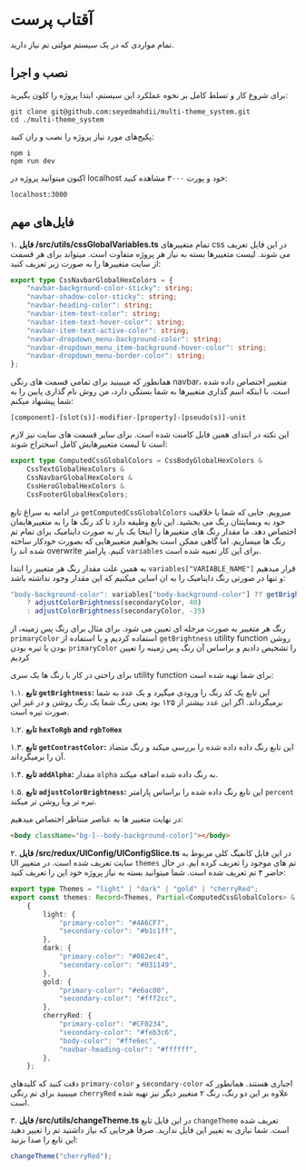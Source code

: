 # آقتاب پرست

تمام مواردی که در یک سیستم مولتی تم نیاز دارید.

## نصب و اجرا

برای شروع کار و تسلط کامل بر نحوه عملکرد این سیستم، ابتدا پروژه را کلون بگیرید:

```
git clone git@github.com:seyedmahdii/multi-theme_system.git
cd ./multi-theme_system
```

پکیج‌های مورد نیاز پروژه را نصب و ران کنید:

```
npm i
npm run dev
```

اکنون میتوانید پروژه در localhost خود و پورت ۳۰۰۰ مشاهده کنید:

```
localhost:3000
```

## فایل‌های مهم

۱. **فایل /src/utils/cssGlobalVariables.ts**
تمام متغییرهای css در این فایل تعریف می شوند. لیست متغییرها بسته به نیاز هر پروژه متفاوت است. میتواند برای هر قسمت از سایت متغییرها را به صورت زیر تعریف کنید:

```typescript
export type CssNavbarGlobalHexColors = {
	"navbar-background-color-sticky": string;
	"navbar-shadow-color-sticky": string;
	"navbar-heading-color": string;
	"navbar-item-text-color": string;
	"navbar-item-text-hover-color": string;
	"navbar-item-text-active-color": string;
	"navbar-dropdown_menu-background-color": string;
	"navbar-dropdown_menu_item-background-hover-color": string;
	"navbar-dropdown_menu-border-color": string;
};
```

همانطور که میبینید برای تمامی قسمت های رنگی navbar، متغییر اختصاص داده شده است. با اینکه اسم گذاری متغییرها به شما بستگی دارد، من روش نام گذاری پایین را به شما پیشنهاد میکنم:

```
[component]-[slot(s)]-modifier-[property]-[pseudo(s)]-unit
```

این نکته در ابتدای همین فایل کامنت شده است.
برای سایر قسمت های سایت نیز لازم است تا لیست متغییرهایش کامل اسختراج شوند:

```typescript
export type ComputedCssGlobalColors = CssBodyGlobalHexColors &
	CssTextGlobalHexColors &
	CssNavbarGlobalHexColors &
	CssHeroGlobalHexColors &
	CssFooterGlobalHexColors;
```

در ادامه به سراغ تابع `getComputedCssGlobalColors` میرویم. جایی که شما با خلاقیت خود به وبسایتتان رنگ می بخشید. این تابع وظیفه دارد تا کد رنگ ها را به متغییرهایمان اختصاص دهد. ما مقدار رنگ های متغییرها را اینجا یک بار به صورت داینامیک برای تمام تم رنگ ها میسازیم. اما گاهی ممکن است بخواهیم متغییرهایی که بصورت خودکار ساخته شده اند را overwrite کنیم. پارامتر `variables` برای این کار تعبیه شده است.

به همین علت مقدار رنگ هر متغییر را ابتدا `variables["VARIABLE_NAME"]` قرار میدهیم و تنها در صورتی رنگ داینامیک را به ان اساین میکنیم که این مقدار وجود نداشته باشد:

```typescript
"body-background-color": variables["body-background-color"] ?? getBrightness(primaryColor) > 110
	? adjustColorBrightness(secondaryColor, 40)
	: adjustColorBrightness(secondaryColor, -35)
```

رنگ هر متغییر به صورت مرحله ای تعیین می شود. برای مثال برای رنگ پس زمینه، از `primaryColor` استفاده کردیم و با استفاده از `getBrightness` utility function روشن بودن یا تیره بودن `primaryColor` را تشخیص دادیم و براساس آن رنگ پس زمینه را تعیین کردیم

برای راحتی در کار با رنگ ها یک سری utility function برای شما تهیه شده است:

۱.۱. **تابع `getBrightness`:** این تابع یک کد رنگ را ورودی میگیرد و یک عدد به شما برمیگرداند. اگر این عدد بیشتر از ۱۲۵ بود یعنی رنگ شما یک رنگ روشن و در غیر این صورت تیره است.

۱.۲. **تابع `hexToRgb` and `rgbToHex`**

۱.۳. **تابع `getContrastColor`:** این تابع رنگ داده داده شده را بررسی میکند و رنگ متضاد آن را برمیگرداند.

۱.۴. **تابع `addAlpha`:** مقدار `alpha` به رنگ داده شده اضافه میکند.

۱.۵. **تابع `adjustColorBrightness`:** این تابع رنگ داده شده را براساس پارامتر `percent` تیره تر ویا روشن تر میکند.

در نهایت متغییر ها به عناصر متناظر اختصاص میدهیم:

```html
<body className="bg-[--body-background-color]"></body>
```

۲. **فایل /src/redux/UIConfig/UIConfigSlice.ts**
در این فایل کانفیگ کلی مربوط به UI سایت تعریف شده است. در متغییر `themes` تم های موجود را تعریف کرده ایم. در حال حاضر ۴ تم تعریف شده است. شما میتوانید بسته به نیاز پروژه خود این را تعریف کنید:

```typescript
export type Themes = "light" | "dark" | "gold" | "cherryRed";
export const themes: Record<Themes, Partial<ComputedCssGlobalColors> & CssTailwindGlobalHexColors> =
	{
		light: {
			"primary-color": "#4A6CF7",
			"secondary-color": "#b1c1ff",
		},
		dark: {
			"primary-color": "#082ec4",
			"secondary-color": "#031149",
		},
		gold: {
			"primary-color": "#e6ac00",
			"secondary-color": "#fff2cc",
		},
		cherryRed: {
			"primary-color": "#CF0234",
			"secondary-color": "#feb3c6",
			"body-color": "#ffe6ec",
			"navbar-heading-color": "#ffffff",
		},
	};
```

دقت کنید که کلیدهای `primary-color` و `secondary-color` اجباری هستند. همانطور که میبینید برای تم رنگی `cherryRed` علاوه بر این دو رنگ، رنگ ۲ متغییر دیگر نیز تهیه شده است.

۳. **فایل /src/utils/changeTheme.ts**
در این فایل تابع `changeTheme` تعریف شده است. شما نیازی به تغییر این فایل ندارید. صرفا هرجایی که نیاز داشتید تم را تغییر دهید این تابع را صدا بزنید:

```typescript
changeTheme("cherryRed");
```
